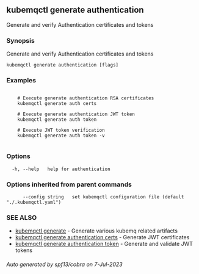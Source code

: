 ## kubemqctl generate authentication

Generate and verify Authentication certificates and tokens

### Synopsis

Generate and verify Authentication certificates and tokens

```
kubemqctl generate authentication [flags]
```

### Examples

```

	# Execute generate authentication RSA certificates
 	kubemqctl generate auth certs

	# Execute generate authentication JWT token
 	kubemqctl generate auth token

	# Execute JWT token verification
 	kubemqctl generate auth token -v


```

### Options

```
  -h, --help   help for authentication
```

### Options inherited from parent commands

```
      --config string   set kubemqctl configuration file (default "./.kubemqctl.yaml")
```

### SEE ALSO

* [kubemqctl generate](kubemqctl_generate.md)	 - Generate various kubemq related artifacts
* [kubemqctl generate authentication certs](kubemqctl_generate_authentication_certs.md)	 - Generate JWT certificates
* [kubemqctl generate authentication token](kubemqctl_generate_authentication_token.md)	 - Generate and validate JWT tokens

###### Auto generated by spf13/cobra on 7-Jul-2023
